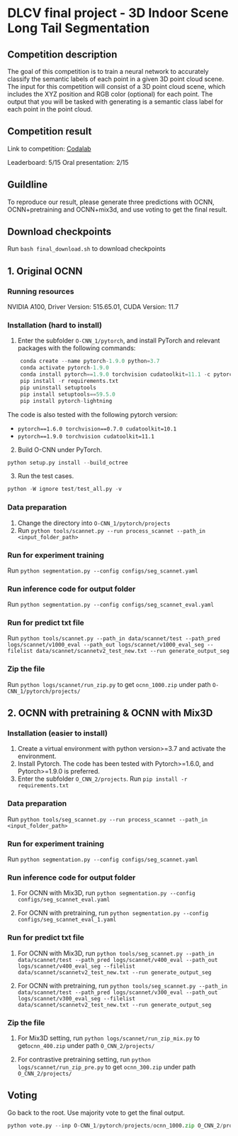 # DLCV final project - 3D Indoor Scene Long Tail Segmentation

## Competition description

The goal of this competition is to train a neural network to accurately classify the semantic labels of each point in a given 3D point cloud scene. The input for this competition will consist of a 3D point cloud scene, which includes the XYZ position and RGB color (optional) for each point. The output that you will be tasked with generating is a semantic class label for each point in the point cloud.

## Competition result

Link to competition: [Codalab](https://codalab.lisn.upsaclay.fr/competitions/8961?secret_key=0865b2c6-96da-4725-86a5-dd793d)

Leaderboard: 5/15
Oral presentation: 2/15  

## Guildline

To reproduce our result, please generate three predictions with OCNN, OCNN+pretraining and OCNN+mix3d, and use voting to get the final result.

## Download checkpoints
Run `bash final_download.sh` to download checkpoints

## 1. Original OCNN

### Running resources
NVIDIA A100, Driver Version: 515.65.01, CUDA Version: 11.7

### Installation (hard to install)
1. Enter the subfolder `O-CNN_1/pytorch`, and install PyTorch and relevant packages with
   the following commands:


```python
    conda create --name pytorch-1.9.0 python=3.7
    conda activate pytorch-1.9.0
    conda install pytorch==1.9.0 torchvision cudatoolkit=11.1 -c pytorch -c conda-forge
    pip install -r requirements.txt
    pip uninstall setuptools
    pip install setuptools==59.5.0
    pip install pytorch-lightning
```

The code is also tested with the following pytorch version:
- `pytorch==1.6.0 torchvision==0.7.0 cudatoolkit=10.1`
- `pytorch==1.9.0 torchvision cudatoolkit=11.1 `

2. Build O-CNN under PyTorch.


```python
python setup.py install --build_octree
```

3. Run the test cases.


```python
python -W ignore test/test_all.py -v
```

### Data preparation
1. Change the directory into `O-CNN_1/pytorch/projects` 
2. Run `python tools/scannet.py --run process_scannet --path_in <input_folder_path>`

### Run for experiment training
Run `python segmentation.py --config configs/seg_scannet.yaml`

### Run inference code for output folder
Run `python segmentation.py --config configs/seg_scannet_eval.yaml`

### Run for predict txt file
Run `python tools/scannet.py --path_in data/scannet/test --path_pred logs/scannet/v1000_eval --path_out logs/scannet/v1000_eval_seg --filelist data/scannet/scannetv2_test_new.txt --run generate_output_seg`


### Zip the file
Run `python logs/scannet/run_zip.py` to get `ocnn_1000.zip` under path `O-CNN_1/pytorch/projects/`

## 2. OCNN with pretraining & OCNN with Mix3D

### Installation (easier to install)
1. Create a virtual environment with python version>=3.7 and activate the environment.
2. Install Pytorch. The code has been tested with Pytorch>=1.6.0, and Pytorch>=1.9.0 is preferred.
3. Enter the subfolder `O_CNN_2/projects`. Run `pip install -r requirements.txt`

### Data preparation
Run `python tools/seg_scannet.py --run process_scannet --path_in <input_folder_path>`

### Run for experiment training
Run `python segmentation.py --config configs/seg_scannet.yaml`

### Run inference code for output folder
1. For OCNN with Mix3D, run `python segmentation.py --config configs/seg_scannet_eval.yaml`

2. For OCNN with pretraining, run `python segmentation.py --config configs/seg_scannet_eval_1.yaml`

### Run for predict txt file

1. For OCNN with Mix3D, run `python tools/seg_scannet.py --path_in data/scannet/test --path_pred logs/scannet/v400_eval --path_out logs/scannet/v400_eval_seg --filelist data/scannet/scannetv2_test_new.txt --run generate_output_seg`

2. For OCNN with pretraining, run `python tools/seg_scannet.py --path_in data/scannet/test --path_pred logs/scannet/v300_eval --path_out logs/scannet/v300_eval_seg --filelist data/scannet/scannetv2_test_new.txt --run generate_output_seg`

### Zip the file
1. For Mix3D setting, run `python logs/scannet/run_zip_mix.py` to get`ocnn_400.zip` under path `O_CNN_2/projects/` 

2. For contrastive pretraining setting, run `python logs/scannet/run_zip_pre.py` to get `ocnn_300.zip` under path `O_CNN_2/projects/`

## Voting
Go back to the root. Use majority vote to get the final output.

```python
python vote.py --inp O-CNN_1/pytorch/projects/ocnn_1000.zip O_CNN_2/projects/ocnn_400.zip O_CNN_2/projects/ocnn_300.zip --dest vote.zip
```
